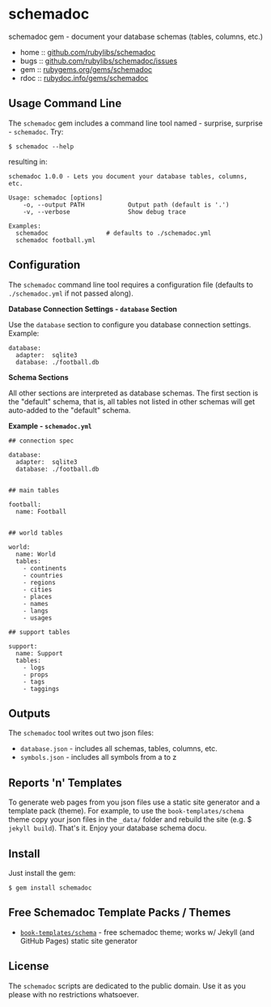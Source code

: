 # schemadoc

schemadoc gem - document your database schemas (tables, columns, etc.)

* home  :: [github.com/rubylibs/schemadoc](https://github.com/rubylibs/schemadoc)
* bugs  :: [github.com/rubylibs/schemadoc/issues](https://github.com/rubylibs/schemadoc/issues)
* gem   :: [rubygems.org/gems/schemadoc](https://rubygems.org/gems/schemadoc)
* rdoc  :: [rubydoc.info/gems/schemadoc](http://rubydoc.info/gems/schemadoc)


## Usage Command Line

The `schemadoc` gem includes a command line tool
named - surprise, surprise - `schemadoc`. Try:

~~~
$ schemadoc --help
~~~

resulting in:

~~~
schemadoc 1.0.0 - Lets you document your database tables, columns, etc.

Usage: schemadoc [options]
    -o, --output PATH            Output path (default is '.')
    -v, --verbose                Show debug trace

Examples:
  schemadoc                # defaults to ./schemadoc.yml
  schemadoc football.yml
~~~


## Configuration

The `schemadoc` command line tool
requires a configuration file (defaults to `./schemadoc.yml` if not
passed along).

**Database Connection Settings - `database` Section**

Use the `database` section to configure you database connection settings.
Example:

~~~
database:
  adapter:  sqlite3
  database: ./football.db
~~~

**Schema Sections**

All other sections are interpreted as database schemas.
The first section is the "default" schema,
that is, all tables not listed in other schemas will get auto-added
to the "default" schema.


**Example - `schemadoc.yml`**

~~~
## connection spec

database:
  adapter:  sqlite3
  database: ./football.db


## main tables

football:
  name: Football


## world tables

world:
  name: World
  tables:
    - continents
    - countries
    - regions
    - cities
    - places
    - names
    - langs
    - usages

## support tables

support:
  name: Support
  tables:
    - logs
    - props
    - tags
    - taggings
~~~



## Outputs

The `schemadoc` tool writes out two json files:

- `database.json`  - includes all schemas, tables, columns, etc.
- `symbols.json`   - includes all symbols from a to z


## Reports 'n' Templates

To generate web pages from you json files use a static site generator and
a template pack (theme). For example, to use the `book-templates/schema` theme
copy your json files in the `_data/` folder and rebuild the site (e.g. $ `jekyll build`).
That's it. Enjoy your database schema docu. 



## Install

Just install the gem:

~~~
$ gem install schemadoc
~~~


## Free Schemadoc Template Packs / Themes

- [`book-templates/schema`](https://github.com/book-templates/schema) - free schemadoc theme; works w/ Jekyll (and GitHub Pages) static site generator


## License

The `schemadoc` scripts are dedicated to the public domain.
Use it as you please with no restrictions whatsoever.

